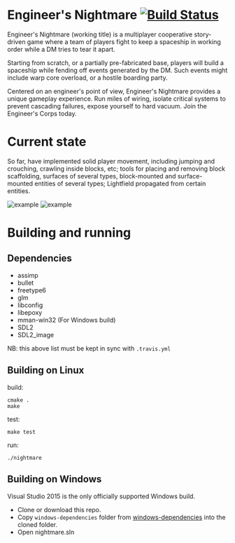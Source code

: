 # Engineer's Nightmare [![Build Status](https://travis-ci.org/engineers-nightmare/engineers-nightmare.svg)](https://travis-ci.org/engineers-nightmare/engineers-nightmare)

Engineer's Nightmare (working title) is a multiplayer cooperative story-driven game where a team of players fight to keep a spaceship in working order while a DM tries to tear it apart.

Starting from scratch, or a partially pre-fabricated base, players will build a spaceship while fending off events generated by the DM. Such events might include warp core overload, or a hostile boarding party.

Centered on an engineer's point of view, Engineer's Nightmare provides a unique gameplay experience. Run miles of wiring, isolate critical systems to prevent cascading failures, expose yourself to hard vacuum. Join the Engineer's Corps today.


# Current state

So far, have implemented solid player movement, including jumping and crouching, crawling inside blocks, etc; tools for
placing and removing block scaffolding, surfaces of several types, block-mounted and surface-mounted entities of several
types; Lightfield propagated from certain entities.

![example](https://raw.githubusercontent.com/engineers-nightmare/engineers-nightmare/master/misc/en-2015-05-18-1.png)
![example](https://raw.githubusercontent.com/engineers-nightmare/engineers-nightmare/master/misc/en-2015-08-04.png)


# Building and running

## Dependencies

 * assimp
 * bullet
 * freetype6
 * glm
 * libconfig
 * libepoxy
 * mman-win32 (For Windows build)
 * SDL2
 * SDL2_image

NB: this above list must be kept in sync with `.travis.yml`

## Building on Linux

build:

    cmake .
    make

test:

    make test

run:

    ./nightmare

## Building on Windows

Visual Studio 2015 is the only officially supported Windows build.

 * Clone or download this repo.
 * Copy `windows-dependencies` folder from [windows-dependencies](https://github.com/engineers-nightmare/windows-dependencies) into the cloned folder.
 * Open nightmare.sln
